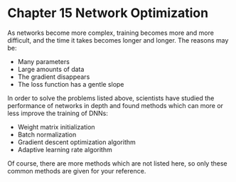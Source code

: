 <!--Copyright © Microsoft Corporation. All rights reserved.
  Applicable to [License](https://github.com/Microsoft/ai-edu/blob/master/LICENSE.md) copyright license-->

# Chapter 15 Network Optimization

As networks become more complex, training becomes more and more difficult, and the time it takes becomes longer and longer. The reasons may be:

- Many parameters
- Large amounts of data
- The gradient disappears
- The loss function has a gentle slope

In order to solve the problems listed above, scientists have studied the performance of networks in depth and found methods which can more or less improve the training of DNNs:

- Weight matrix initialization
- Batch normalization
- Gradient descent optimization algorithm
- Adaptive learning rate algorithm

Of course, there are more methods which are not listed here, so only these common methods are given for your reference.

